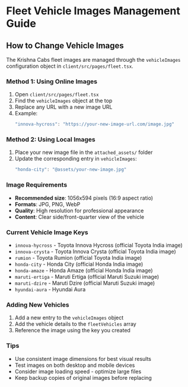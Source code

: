 # Fleet Vehicle Images Management Guide

## How to Change Vehicle Images

The Krishna Cabs fleet images are managed through the `vehicleImages` configuration object in `client/src/pages/fleet.tsx`.

### Method 1: Using Online Images
1. Open `client/src/pages/fleet.tsx`
2. Find the `vehicleImages` object at the top
3. Replace any URL with a new image URL
4. Example:
   ```javascript
   "innova-hycross": "https://your-new-image-url.com/image.jpg"
   ```

### Method 2: Using Local Images
1. Place your new image file in the `attached_assets/` folder
2. Update the corresponding entry in `vehicleImages`:
   ```javascript
   "honda-city": "@assets/your-new-image.jpg"
   ```

### Image Requirements
- **Recommended size**: 1056x594 pixels (16:9 aspect ratio)
- **Formats**: JPG, PNG, WebP
- **Quality**: High resolution for professional appearance
- **Content**: Clear side/front-quarter view of the vehicle

### Current Vehicle Image Keys
- `innova-hycross` - Toyota Innova Hycross (official Toyota India image)
- `innova-crysta` - Toyota Innova Crysta (official Toyota India image)  
- `rumion` - Toyota Rumion (official Toyota India image)
- `honda-city` - Honda City (official Honda India image)
- `honda-amaze` - Honda Amaze (official Honda India image)
- `maruti-ertiga` - Maruti Ertiga (official Maruti Suzuki image)
- `maruti-dzire` - Maruti Dzire (official Maruti Suzuki image)
- `hyundai-aura` - Hyundai Aura

### Adding New Vehicles
1. Add a new entry to the `vehicleImages` object
2. Add the vehicle details to the `fleetVehicles` array
3. Reference the image using the key you created

### Tips
- Use consistent image dimensions for best visual results
- Test images on both desktop and mobile devices
- Consider image loading speed - optimize large files
- Keep backup copies of original images before replacing